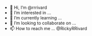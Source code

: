 - 👋 Hi, I’m @rrrivard
- 👀 I’m interested in ...
- 🌱 I’m currently learning ...
- 💞️ I’m looking to collaborate on ...
- 📫 How to reach me ... @RickyRRivard

<!---
rrrivard/rrrivard is a ✨ special ✨ repository because its `README.md` (this file) appears on your GitHub profile.
You can click the Preview link to take a look at your changes.
--->

